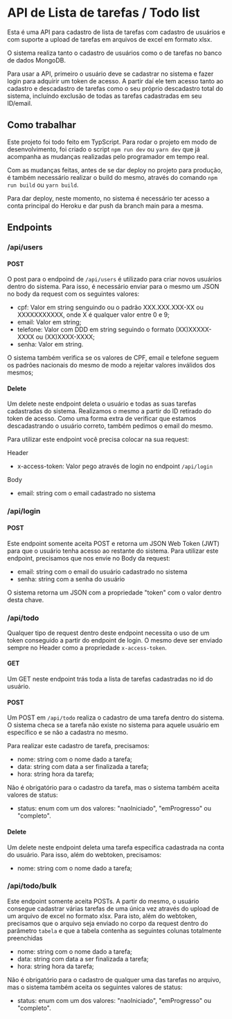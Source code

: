 # API de Lista de tarefas / Todo list

Esta é uma API para cadastro de lista de tarefas com cadastro de usuários e com suporte a upload de tarefas em arquivos de excel em formato xlsx.

O sistema realiza tanto o cadastro de usuários como o de tarefas no banco de dados MongoDB.

Para usar a API, primeiro o usuário deve se cadastrar no sistema e fazer login para adquirir um token de acesso. A partir daí ele tem acesso tanto ao cadastro e descadastro de tarefas como o seu próprio descadastro total do sistema, incluíndo exclusão de todas as tarefas cadastradas em seu ID/email.

## Como trabalhar

Este projeto foi todo feito em TypScript. Para rodar o projeto em modo de desenvolvimento, foi criado o script `npm run dev` ou `yarn dev` que já acompanha as mudanças realizadas pelo programador em tempo real.

Com as mudanças feitas, antes de se dar deploy no projeto para produção, é também necessário realizar o build do mesmo, através do comando `npm run build` ou `yarn build`.

Para dar deploy, neste momento, no sistema é necessário ter acesso a conta principal do Heroku e dar push da branch main para a mesma.

## Endpoints

### /api/users

#### POST

O post para o endpoind de `/api/users` é utilizado para criar novos usuários dentro do sistema. Para isso, é necessário enviar para o mesmo um JSON no body da request com os seguintes valores:

- cpf: Valor em string senguindo ou o padrão XXX.XXX.XXX-XX ou XXXXXXXXXXX, onde X é qualquer valor entre 0 e 9;
- email: Valor em string;
- telefone: Valor com DDD em string seguindo o formato (XX)XXXXX-XXXX ou (XX)XXXX-XXXX;
- senha: Valor em string.

O sistema também verifica se os valores de CPF, email e telefone seguem os padrões nacionais do mesmo de modo a rejeitar valores inválidos dos mesmos;

#### Delete

Um delete neste endpoint deleta o usuário e todas as suas tarefas cadastradas do sistema. Realizamos o mesmo a partir do ID retirado do token de acesso. Como uma forma extra de verificar que estamos descadastrando o usuário correto, também pedimos o email do mesmo. 

Para utilizar este endpoint você precisa colocar na sua request:

Header

- x-access-token: Valor pego através de login no endpoint `/api/login`

Body

- email: string com o email cadastrado no sistema

### /api/login

#### POST

Este endpoint somente aceita POST e retorna um JSON Web Token (JWT) para que o usuário tenha acesso ao restante do sistema. Para utilizar este endpoint, precisamos que nos envie no Body da request:

- email: string com o email do usuário cadastrado no sistema
- senha: string com a senha do usuário

O sistema retorna um JSON com a propriedade "token" com o valor dentro desta chave.

### /api/todo

Qualquer tipo de request dentro deste endpoint necessita o uso de um token conseguido a partir do endpoint de login. O mesmo deve ser enviado sempre no Header como a propriedade `x-access-token`.

#### GET

Um GET neste endpoint trás toda a lista de tarefas cadastradas no id do usuário.

#### POST

Um POST em `/api/todo` realiza o cadastro de uma tarefa dentro do sistema. O sistema checa se a tarefa não existe no sistema para aquele usuário em específico e se não a cadastra no mesmo.

Para realizar este cadastro de tarefa, precisamos:

- nome: string com o nome dado a tarefa;
- data: string com data a ser finalizada a tarefa;
- hora: string hora da tarefa;

Não é obrigatório para o cadastro da tarefa, mas o sistema também aceita valores de status:

- status: enum com um dos valores: "naoIniciado", "emProgresso" ou "completo".

#### Delete

Um delete neste endpoint deleta uma tarefa específica cadastrada na conta do usuário. Para isso, além do webtoken, precisamos:

- nome: string com o nome dado a tarefa;

### /api/todo/bulk

Este endpoint somente aceita POSTs. A partir do mesmo, o usuário consegue cadastrar várias tarefas de uma única vez através do upload de um arquivo de excel no formato xlsx. Para isto, além do webtoken, precisamos que o arquivo seja enviado no corpo da request dentro do parâmetro `tabela` e que a tabela contenha as seguintes colunas totalmente preenchidas

- nome: string com o nome dado a tarefa;
- data: string com data a ser finalizada a tarefa;
- hora: string hora da tarefa;

Não é obrigatório para o cadastro de qualquer uma das tarefas no arquivo, mas o sistema também aceita os seguintes valores de status:

- status: enum com um dos valores: "naoIniciado", "emProgresso" ou "completo".
